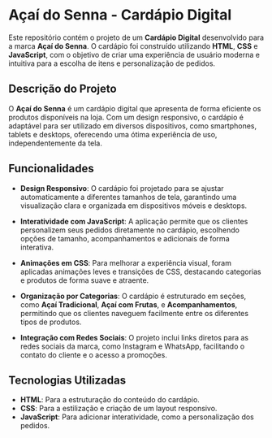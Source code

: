 # Açaí do Senna - Cardápio Digital

Este repositório contém o projeto de um **Cardápio Digital** desenvolvido para a marca **Açaí do Senna**. O cardápio foi construído utilizando **HTML**, **CSS** e **JavaScript**, com o objetivo de criar uma experiência de usuário moderna e intuitiva para a escolha de itens e personalização de pedidos.

## Descrição do Projeto

O **Açaí do Senna** é um cardápio digital que apresenta de forma eficiente os produtos disponíveis na loja. Com um design responsivo, o cardápio é adaptável para ser utilizado em diversos dispositivos, como smartphones, tablets e desktops, oferecendo uma ótima experiência de uso, independentemente da tela.

## Funcionalidades

- **Design Responsivo**: O cardápio foi projetado para se ajustar automaticamente a diferentes tamanhos de tela, garantindo uma visualização clara e organizada em dispositivos móveis e desktops.
  
- **Interatividade com JavaScript**: A aplicação permite que os clientes personalizem seus pedidos diretamente no cardápio, escolhendo opções de tamanho, acompanhamentos e adicionais de forma interativa.
  
- **Animações em CSS**: Para melhorar a experiência visual, foram aplicadas animações leves e transições de CSS, destacando categorias e produtos de forma suave e atraente.

- **Organização por Categorias**: O cardápio é estruturado em seções, como **Açaí Tradicional**, **Açaí com Frutas**, e **Acompanhamentos**, permitindo que os clientes naveguem facilmente entre os diferentes tipos de produtos.

- **Integração com Redes Sociais**: O projeto inclui links diretos para as redes sociais da marca, como Instagram e WhatsApp, facilitando o contato do cliente e o acesso a promoções.

## Tecnologias Utilizadas

- **HTML**: Para a estruturação do conteúdo do cardápio.
- **CSS**: Para a estilização e criação de um layout responsivo.
- **JavaScript**: Para adicionar interatividade, como a personalização dos pedidos.

